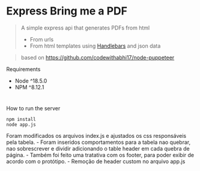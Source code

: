 # Express Bring me a PDF

> A simple express api that generates PDFs from html
>
> - From urls
> - From html templates using [Handlebars](https://github.com/handlebars-lang/handlebars.js) and json data

> based on https://github.com/codewithabhi17/node-puppeteer

Requirements

- Node ^18.5.0
- NPM ^8.12.1

#

How to run the server

```
npm install
node app.js
```
Foram modificados os arquivos index.js e ajustados os css responsáveis pela tabela.
    - Foram inseridos comportamentos para a tabela nao quebrar, nao sobrescrever e dividir adicionando o table header em cada quebra de página.
    - Também foi feito uma tratativa com os footer, para poder exibir de acordo com o protótipo.
    - Remoção de header custom no arquivo app.js